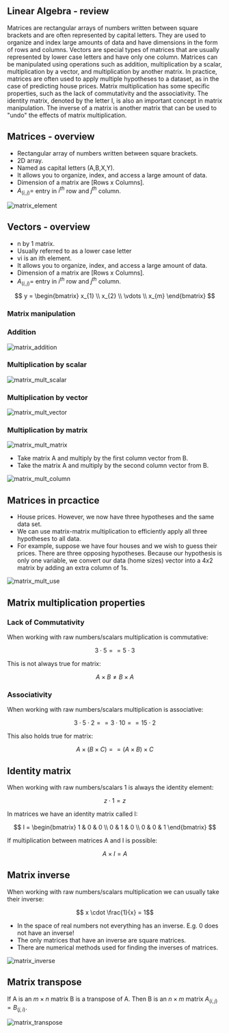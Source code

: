 ## Linear Algebra - review
Matrices are rectangular arrays of numbers written between square brackets and are often represented by capital letters. They are used to organize and index large amounts of data and have dimensions in the form of rows and columns. Vectors are special types of matrices that are usually represented by lower case letters and have only one column. Matrices can be manipulated using operations such as addition, multiplication by a scalar, multiplication by a vector, and multiplication by another matrix. In practice, matrices are often used to apply multiple hypotheses to a dataset, as in the case of predicting house prices. Matrix multiplication has some specific properties, such as the lack of commutativity and the associativity. The identity matrix, denoted by the letter I, is also an important concept in matrix manipulation. The inverse of a matrix is another matrix that can be used to "undo" the effects of matrix multiplication.

## Matrices - overview
* Rectangular array of numbers written between square brackets.
* 2D array.
* Named as capital letters (A,B,X,Y).
* It allows you to organize, index, and access a large amount of data.
* Dimension of a matrix are [Rows x Columns].
* $A_{(i,j)} =$ entry in $i^{th}$ row and $j^{th}$ column.

![matrix_element](https://github.com/djeada/Stanford-Machine-Learning/blob/main/slides/resources/matrix_element.png)

## Vectors - overview
* n by 1 matrix.
* Usually referred to as a lower case letter
* vi is an ith element.
* It allows you to organize, index, and access a large amount of data.
* Dimension of a matrix are [Rows x Columns].
* $A_{(i,j)} =$ entry in $i^{th}$ row and $j^{th}$ column.

$$
  y = \begin{bmatrix}
    x_{1}  \\
    x_{2}  \\
    \vdots \\
    x_{m}
  \end{bmatrix}
$$

### Matrix manipulation

### Addition

![matrix_addition](https://github.com/djeada/Stanford-Machine-Learning/blob/main/slides/resources/matrix_addition.png)

### Multiplication by scalar

![matrix_mult_scalar](https://github.com/djeada/Stanford-Machine-Learning/blob/main/slides/resources/matrix_mult_scalar.png)

### Multiplication by vector

![matrix_mult_vector](https://github.com/djeada/Stanford-Machine-Learning/blob/main/slides/resources/matrix_mult_vector.png)

### Multiplication by matrix

![matrix_mult_matrix](https://github.com/djeada/Stanford-Machine-Learning/blob/main/slides/resources/matrix_mult_matrix.png)

* Take matrix A and multiply by the first column vector from B.
* Take the matrix A and multiply by the second column vector from B.

![matrix_mult_column](https://github.com/djeada/Stanford-Machine-Learning/blob/main/slides/resources/matrix_mult_column.png)

## Matrices in prcactice

* House prices. However, we now have three hypotheses and the same data set.
* We can use matrix-matrix multiplication to efficiently apply all three hypotheses to all data.
* For example, suppose we have four houses and we wish to guess their prices. There are three opposing hypotheses. Because our hypothesis is only one variable, we convert our data (home sizes) vector into a $4x2$ matrix by adding an extra column of 1s.

![matrix_mult_use](https://github.com/djeada/Stanford-Machine-Learning/blob/main/slides/resources/matrix_mult_use.png)

## Matrix multiplication properties

### Lack of Commutativity
When working with raw numbers/scalars multiplication is commutative:

$$3 \cdot 5 == 5 \cdot 3$$

This is not always true for matrix:

$$A \times B \neq B \times A$$

### Associativity

When working with raw numbers/scalars multiplication is associative:

$$3 \cdot 5 \cdot 2 == 3 \cdot 10 == 15 \cdot 2$$

This also holds true for matrix:

$$A \times (B \times C) ==  (A  \times B) \times C$$

## Identity matrix
When working with raw numbers/scalars 1 is always the identity element:

$$z \cdot 1 = z$$

In matrices we have an identity matrix called I:

$$
I =
  \begin{bmatrix}
    1 & 0 & 0 \\
    0 & 1 & 0 \\
    0 & 0 & 1
  \end{bmatrix}
$$

If multiplication between matrices A and I is possible:

$$A \times I = A$$

## Matrix inverse
When working with raw numbers/scalars multiplication we can usually take
their inverse:

$$ x \cdot \frac{1}{x} = 1$$

* In the space of real numbers not everything has an inverse. E.g. 0 does not have an inverse!
* The only matrices that have an inverse are square matrices.
* There are numerical methods used for finding the inverses of matrices.

![matrix_inverse](https://github.com/djeada/Stanford-Machine-Learning/blob/main/slides/resources/matrix_inverse.png)

## Matrix transpose

If A is an $m \times n$ matrix B is a transpose of A.
Then B is an $n \times m$ matrix $A_{(i,j)} = B_{(j,i)}$.

![matrix_transpose](https://github.com/djeada/Stanford-Machine-Learning/blob/main/slides/resources/matrix_transpose.png)
